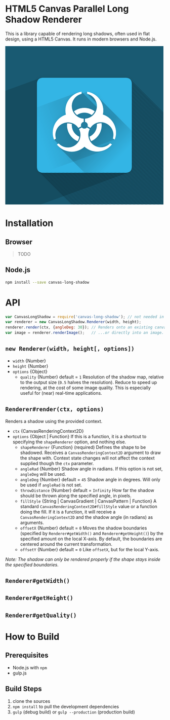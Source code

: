 # HTML5 Canvas Parallel Long Shadow Renderer

This is a library capable of rendering long shadows, often used in flat design, using a HTML5 Canvas. It runs in modern browsers and Node.js.

![Reference Image](demo/fancy-reference.png)

# Installation

## Browser

> TODO

## Node.js

```bash
npm install --save canvas-long-shadow
```

# API

```javascript
var CanvasLongShadow = require('canvas-long-shadow'); // not needed in the browser
var renderer = new CanvasLongShadow.Renderer(width, height);
renderer.render(ctx, {angleDeg: 30}); // Renders onto an existing canvas...
var image = renderer.renderImage();   // ...or directly into an image.
```

## `new Renderer(width, height[, options])`

* `width` {Number}
* `height` {Number}
* `options` {Object}
    - `quality` {Number} default = `1`
      Resolution of the shadow map, relative to the output size (`0.5` halves the resolution). Reduce to speed up rendering, at the cost of some image quality. This is especially useful for (near) real-time applications.

## `Renderer#render(ctx, options)`

Renders a shadow using the provided context.

* `ctx` {CanvasRenderingContext2D}
* `options` {Object | Function}
  If this is a function, it is a shortcut to specifying the `shapeRenderer` option, and nothing else.
    - `shapeRenderer` {Function} (required)
      Defines the shape to be shadowed. Receives a `CanvasRenderingContext2D` argument to draw the shape with. Context state changes will not affect the context supplied though the `ctx` parameter.
    - `angleRad` {Number}
      Shadow angle in radians. If this option is not set, `angleDeg` will be used.
    - `angleDeg` {Number} default = `45`
      Shadow angle in degrees. Will only be used if `angleRad` is not set.
    - `throwDistance` {Number} default = `Infinity`
      How far the shadow should be thrown along the specified angle, in pixels.
    - `fillStyle` {String | CanvasGradient | CanvasPattern | Function}
      A standard `CanvasRenderingContext2D#fillStyle` value or a function doing the fill. If it is a function, it will receive a `CanvasRenderingContext2D` and the shadow angle (in radians) as arguments.
    - `offsetX` {Number} default = `0`
      Moves the shadow boundaries (specified by `Renderer#getWidth()` and `Renderer#getHeight()`) by the specified amount on the local X-axis. By default, the boundaries are centered around the current transformation.
    - `offsetY` {Number} default = `0`
      Like `offsetX`, but for the local Y-axis.

_Note: The shadow can only be rendered properly if the shape stays inside the specified boundaries._

## `Renderer#getWidth()`

## `Renderer#getHeight()`

## `Renderer#getQuality()`

# How to Build

## Prerequisites

* Node.js with `npm`
* gulp.js

## Build Steps

1. clone the sources
2. `npm install` to pull the development dependencies
3. `gulp` (debug build) or `gulp --production` (production build)
